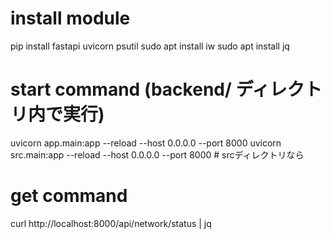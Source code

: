 

# install module
pip install fastapi uvicorn psutil
sudo apt install iw
sudo apt install jq


# start command (backend/ ディレクトリ内で実行)
uvicorn app.main:app --reload --host 0.0.0.0 --port 8000
uvicorn src.main:app --reload --host 0.0.0.0 --port 8000    # srcディレクトリなら


# get command
curl http://localhost:8000/api/network/status | jq



